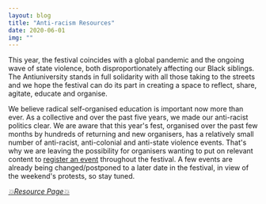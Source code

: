 ```yaml
---
layout: blog
title: "Anti-racism Resources"
date: 2020-06-01
img: ""
---
```

This year, the festival coincides with a global pandemic and the ongoing wave of state violence, both disproportionately affecting our Black siblings. The Antiuniversity stands in full solidarity with all those taking to the streets and we hope the festival can do its part in creating a space to reflect, share, agitate, educate and organise.

We believe radical self-organised education is important now more than ever. As a collective and over the past five years, we made our anti-racist politics clear. We are aware that this year's fest, organised over the past few months by hundreds of returning and new organisers, has a relatively small number of anti-racist, anti-colonial and anti-state violence events. That's why we are leaving the possibility for organisers wanting to put on relevant content to <a href="https://2020.antiuniversity.org/register" target="_blank">register an event</a> throughout the festival. A few events are already being changed/postponed to a later date in the festival, in view of the weekend's protests, so stay tuned.

<i><a href="{{ '/anti-racism-resources' | relative_url }}" target="_blank">💥Resource Page💥</a></i>
